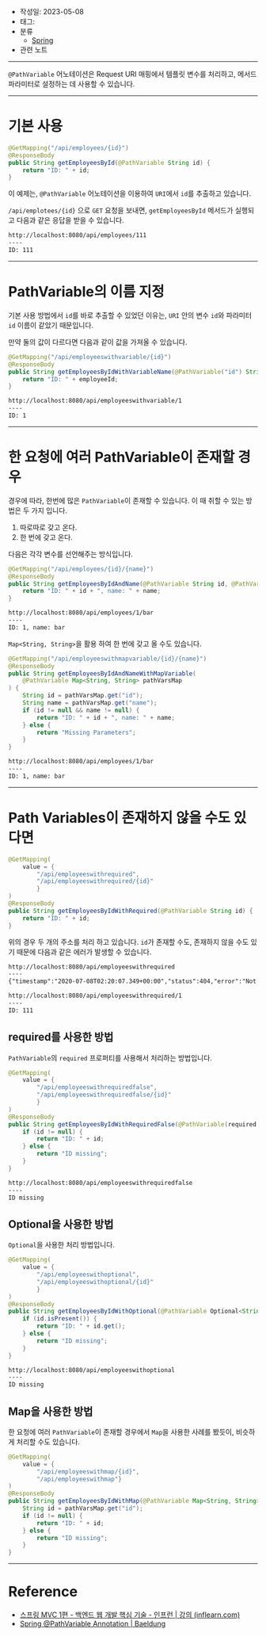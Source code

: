 - 작성일: 2023-05-08
- 태그: 
- 분류
    - [Spring](Spring.md)
- 관련 노트

---

`@PathVariable` 어노테이션은 Request URI 매핑에서 템플릿 변수를 처리하고, 메서드 파라미터로 설정하는 데 사용할 수 있습니다.

---

# 기본 사용

```java
@GetMapping("/api/employees/{id}")
@ResponseBody
public String getEmployeesById(@PathVariable String id) {
    return "ID: " + id;
}
```

이 예제는, `@PathVariable` 어노테이션을 이용하여 `URI`에서 `id`를 추출하고 있습니다.

`/api/emplotees/{id}` 으로 `GET` 요청을 보내면, `getEmployeesById` 메서드가 실행되고 다음과 같은 응답을 받을 수 있습니다.

```xml
http://localhost:8080/api/employees/111 
---- 
ID: 111
```

---

# PathVariable의 이름 지정

기본 사용 방법에서 `id`를 바로 추출할 수 있었던 이유는, `URI` 안의 변수 `id`와 파라미터 `id` 이름이 같았기 때문입니다.

만약 둘의 값이 다르다면 다음과 같이 값을 가져올 수 있습니다.

```java
@GetMapping("/api/employeeswithvariable/{id}")
@ResponseBody
public String getEmployeesByIdWithVariableName(@PathVariable("id") String employeeId) {
    return "ID: " + employeeId;
}
```

```xml
http://localhost:8080/api/employeeswithvariable/1 
---- 
ID: 1
```

---

# 한 요청에 여러 PathVariable이 존재할 경우

경우에 따라, 한번에 많은 `PathVariable`이 존재할 수 있습니다. 이 때 취할 수 있는 방법은 두 가지 입니다.

1. 따로따로 갖고 온다.
2. 한 번에 갖고 온다.

다음은 각각 변수를 선언해주는 방식입니다.

```java
@GetMapping("/api/employees/{id}/{name}")
@ResponseBody
public String getEmployeesByIdAndName(@PathVariable String id, @PathVariable String name) {
    return "ID: " + id + ", name: " + name;
}
```

```xml
http://localhost:8080/api/employees/1/bar 
---- 
ID: 1, name: bar
```

`Map<String, String>`을 활용 하여 한 번에 갖고 올 수도 있습니다.

```java
@GetMapping("/api/employeeswithmapvariable/{id}/{name}")
@ResponseBody
public String getEmployeesByIdAndNameWithMapVariable(
    @PathVariable Map<String, String> pathVarsMap
) {
    String id = pathVarsMap.get("id");
    String name = pathVarsMap.get("name");
    if (id != null && name != null) {
        return "ID: " + id + ", name: " + name;
    } else {
        return "Missing Parameters";
    }
}
```

```xml
http://localhost:8080/api/employees/1/bar 
---- 
ID: 1, name: bar
```

---

# Path Variables이 존재하지 않을 수도 있다면


```java
@GetMapping(
    value = {  
        "/api/employeeswithrequired",  
        "/api/employeeswithrequired/{id}"
        }
)  
@ResponseBody  
public String getEmployeesByIdWithRequired(@PathVariable String id) {  
    return "ID: " + id;  
}
```

위의 경우 두 개의 주소를 처리 하고 있습니다. `id`가 존재할 수도, 존재하지 않을 수도 있기 때문에 다음과 같은 에러가 발생할 수 있습니다.

```xml
http://localhost:8080/api/employeeswithrequired 
----
{"timestamp":"2020-07-08T02:20:07.349+00:00","status":404,"error":"Not Found","message":"","path":"/api/employeeswithrequired"}

http://localhost:8080/api/employeeswithrequired/1
----
ID: 111
```

## required를 사용한 방법

`PathVariable`의 `required` 프로퍼티를 사용해서 처리하는 방법입니다.

```java
@GetMapping(
    value = {
        "/api/employeeswithrequiredfalse",
        "/api/employeeswithrequiredfalse/{id}"
        }
)
@ResponseBody
public String getEmployeesByIdWithRequiredFalse(@PathVariable(required = false) String id) {
    if (id != null) {
        return "ID: " + id;
    } else {
        return "ID missing";
    }
}
```

```xml
http://localhost:8080/api/employeeswithrequiredfalse 
---- 
ID missing
```

## Optional을 사용한 방법

`Optional`을 사용한 처리 방법입니다.

```java
@GetMapping(
    value = {
        "/api/employeeswithoptional",
        "/api/employeeswithoptional/{id}"
        }
)
@ResponseBody
public String getEmployeesByIdWithOptional(@PathVariable Optional<String> id) {
    if (id.isPresent()) {
        return "ID: " + id.get();
    } else {
        return "ID missing";
    }
}
```

```xml
http://localhost:8080/api/employeeswithoptional 
----
ID missing 
```

## Map을 사용한 방법

한 요청에 여러 `PathVariable`이 존재할 경우에서 `Map`을 사용한 사례를 봤듯이, 비슷하게 처리할 수도 있습니다.

```java
@GetMapping(
    value = {
        "/api/employeeswithmap/{id}",
        "/api/employeeswithmap"}
)
@ResponseBody
public String getEmployeesByIdWithMap(@PathVariable Map<String, String> pathVarsMap) {
    String id = pathVarsMap.get("id");
    if (id != null) {
        return "ID: " + id;
    } else {
        return "ID missing";
    }
}
```

---
# Reference

- [스프링 MVC 1편 - 백엔드 웹 개발 핵심 기술 - 인프런 | 강의 (inflearn.com)](https://www.inflearn.com/course/%EC%8A%A4%ED%94%84%EB%A7%81-mvc-1)
- [Spring @PathVariable Annotation | Baeldung](https://www.baeldung.com/spring-pathvariable)